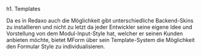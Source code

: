 h1. Templates

Da es in Redaxo auch die Möglichkeit gibt unterschiedliche Backend-Skins zu installieren und nicht zu letzt da jeder Entwickler seine eigene Idee und Vorstellung von dem Modul-Input-Style hat, welcher er seinen Kunden anbieten möchte, bietet MForm über sein Template-System die Möglichkeit den Formular Style zu individualisieren.